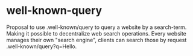 # well-known-query
Proposal to use .well-known/query to query a website by a search-term. Making it possible to decentralize web search operations. Every website manages their own "search engine", clients can search those by request .well-known/query?q=Hello.
